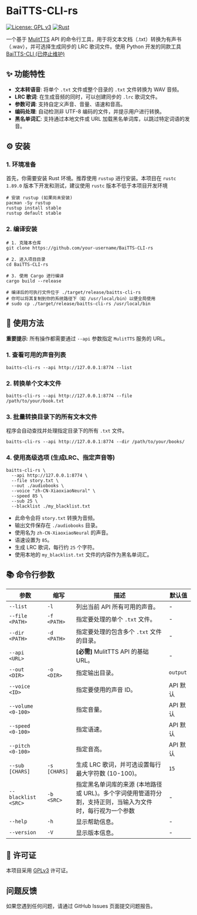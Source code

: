 # BaiTTS-CLI-rs

[![License: GPL v3](https://img.shields.io/badge/License-GPLv3-blue.svg)](https://www.gnu.org/licenses/gpl-3.0.html)
[![Rust](https://img.shields.io/badge/rust-1.89.0-orange.svg)](https://www.rust-lang.org/)

一个基于 [MulitTTS](https://t.me/MultiTTS) API 的命令行工具，用于将文本文档（.txt）转换为有声书（.wav），并可选择生成同步的 LRC 歌词文件。使用 Python 开发的同款工具  [BaiTTS-CLI (已停止维护)](https://github.com/Doraemonsan/BaiTTS-CLI) 

## ✨ 功能特性

- **文本转语音**: 将单个 `.txt` 文件或整个目录的 `.txt` 文件转换为 WAV 音频。
- **LRC 歌词**: 在生成音频的同时，可以创建同步的 `.lrc` 歌词文件。
- **参数可调**: 支持自定义声音、音量、语速和音高。
- **编码处理**: 自动检测非 UTF-8 编码的文件，并提示用户进行转换。
- **黑名单词汇**: 支持通过本地文件或 URL 加载黑名单词库，以跳过特定词语的发音。

## ⚙️ 安装

### 1. 环境准备

首先，你需要安装 Rust 环境。推荐使用 `rustup` 进行安装。本项目在 `rustc 1.89.0` 版本下开发和测试，建议使用 `rustc` 版本不低于本项目开发环境

```Shell
# 安装 rustup (如果尚未安装)
pacman -Sy rustup
rustup install stable
rustup default stable
```

### 2. 编译安装

```
# 1. 克隆本仓库
git clone https://github.com/your-username/BaiTTS-CLI-rs

# 2. 进入项目目录
cd BaiTTS-CLI-rs

# 3. 使用 Cargo 进行编译
cargo build --release

# 编译后的可执行文件位于 ./target/release/baitts-cli-rs
# 你可以将其复制到你的系统路径下（如 /usr/local/bin）以便全局使用
# sudo cp ./target/release/baitts-cli-rs /usr/local/bin
```

## 🚀 使用方法

**重要提示**: 所有操作都需要通过 `--api` 参数指定 `MulitTTS` 服务的 URL。

### 1. 查看可用的声音列表

```Shell
baitts-cli-rs --api http://127.0.0.1:8774 --list
```

### 2. 转换单个文本文件

```Shell
baitts-cli-rs --api http://127.0.0.1:8774 --file /path/to/your/book.txt
```

### 3. 批量转换目录下的所有文本文件

程序会自动查找并处理指定目录下的所有 `.txt` 文件。

```Shell
baitts-cli-rs --api http://127.0.0.1:8774 --dir /path/to/your/books/
```

### 4. 使用高级选项 (生成LRC、指定声音等)

```Shell
baitts-cli-rs \
  --api http://127.0.0.1:8774 \
  --file story.txt \
  --out ./audiobooks \
  --voice "zh-CN-XiaoxiaoNeural" \
  --speed 85 \
  --sub 25 \
  --blacklist ./my_blacklist.txt
```

- 此命令会将 `story.txt` 转换为音频。
- 输出文件保存在 `./audiobooks` 目录。
- 使用名为 `zh-CN-XiaoxiaoNeural` 的声音。
- 语速设置为 `85`。
- 生成 LRC 歌词，每行约 `25` 个字符。
- 使用本地的 `my_blacklist.txt` 文件的内容作为黑名单词汇。

## 📚 命令行参数

| 参数                | 缩写         | 描述                                                         | 默认值   |
| ------------------- | ------------ | ------------------------------------------------------------ | -------- |
| `--list`            | `-l`         | 列出当前 API 所有可用的声音。                                | -        |
| `--file <PATH>`     | `-f <PATH>`  | 指定要处理的单个 `.txt` 文件。                               | -        |
| `--dir <PATH>`      | `-d <PATH>`  | 指定要处理的包含多个 `.txt` 文件的目录。                     | -        |
| `--api <URL>`       |              | **[必需]** MulitTTS API 的基础 URL。                         | -        |
| `--out <DIR>`       | `-o <DIR>`   | 指定输出目录。                                               | `output` |
| `--voice <ID>`      |              | 指定要使用的声音 ID。                                        | API 默认 |
| `--volume <0-100>`  |              | 指定音量。                                                   | API 默认 |
| `--speed <0-100>`   |              | 指定语速。                                                   | API 默认 |
| `--pitch <0-100>`   |              | 指定音高。                                                   | API 默认 |
| `--sub [CHARS]`     | `-s [CHARS]` | 生成 LRC 歌词，并可选设置每行最大字符数 (10-100)。           | `15`     |
| `--blacklist <SRC>` | `-b <SRC>`   | 指定黑名单词库的来源 (本地路径或 URL)。多个字词使用管道符分割，支持正则，当输入为文件时，每行视为一个参数 | -        |
| `--help`            | `-h`         | 显示帮助信息。                                               | -        |
| `--version`         | `-V`         | 显示版本信息。                                               | -        |

## 📄 许可证

本项目采用 [GPLv3](https://www.gnu.org/licenses/gpl-3.0.html) 许可证。

## 问题反馈
如果您遇到任何问题，请通过 GitHub Issues 页面提交问题报告。
